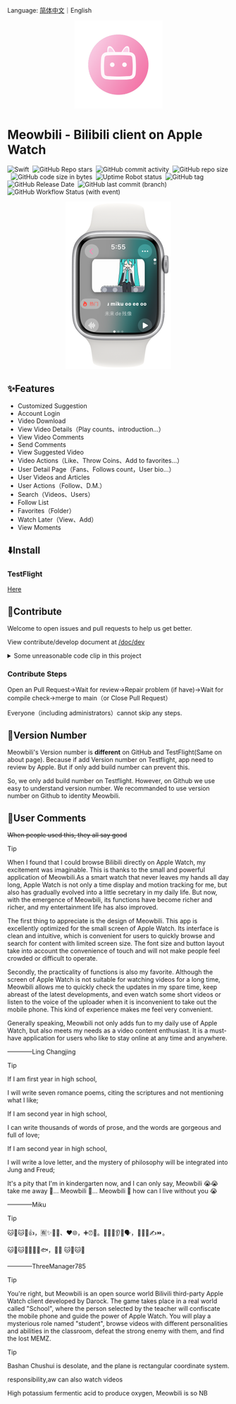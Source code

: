 Language: <a href="./README.md">简体中文</a>｜English
<p align="center">
    <img src="./Artwork/rm-ico.png" width="200" height="200">
</p>

# Meowbili - Bilibili client on Apple Watch

![Swift](https://img.shields.io/badge/Swift-5.9-orange.svg)&nbsp;
![GitHub Repo stars](https://img.shields.io/github/stars/Darock-Studio/Darock-Bili?style=flat)&nbsp;
![GitHub commit activity](https://img.shields.io/github/commit-activity/m/Darock-Studio/Darock-Bili)&nbsp;
![GitHub repo size](https://img.shields.io/github/repo-size/Darock-Studio/Darock-Bili)&nbsp;
![GitHub code size in bytes](https://img.shields.io/github/languages/code-size/Darock-Studio/Darock-Bili)&nbsp;
![Uptime Robot status](https://img.shields.io/uptimerobot/status/m794152937-528042e5aee699af3224e7a6?label=Darock%20Main%20API%20Status)&nbsp;
![GitHub tag](https://img.shields.io/github/v/tag/Darock-Studio/Darock-Bili?label=Latest%20Tag)&nbsp;
![GitHub Release Date](https://img.shields.io/github/release-date-pre/Darock-Studio/Darock-Bili?label=Latest%20Release%20Date)&nbsp;
![GitHub last commit (branch)](https://img.shields.io/github/last-commit/Darock-Studio/Darock-Bili/main?label=Main%20Branch%20Last%20Commit)&nbsp;
![GitHub Workflow Status (with event)](https://img.shields.io/github/actions/workflow/status/Darock-Studio/Darock-Bili/ios.yml)

<p align="center">
    <img src="./Artwork/eg-vd.png" width="240" height="380">
</p>

## ✨Features
- Customized Suggestion
- Account Login
- Video Download
- View Video Details（Play counts、introduction...）
- View Video Comments
- Send Comments
- View Suggested Video
- Video Actions（Like、Throw Coins、Add to favorites...）
- User Detail Page（Fans、Follows count，User bio...）
- User Videos and Articles
- User Actions（Follow、D.M.）
- Search（Videos、Users）
- Follow List
- Favorites（Folder）
- Watch Later（View、Add）
- View Moments

## ⬇️Install
### TestFlight
[Here](https://testflight.apple.com/join/TbuBT6ig)

## 🙌Contribute
Welcome to open issues and pull requests to help us get better.

View contribute/develop document at [/doc/dev](/doc/dev) 

<details><summary>Some unreasonable code clip in this project</summary>

```swift
// UserDynamic/UserDynamicMainView.swift :322
                    dynamics.append([
                        "WithText": item.1["modules"]["module_dynamic"]["desc"]["text"].string ?? "",
                        "Type": BiliDynamicType(rawValue: item.1["type"].string ?? "DYNAMIC_TYPE_WORD") ?? .text,
                        "Draws": { () -> [[String: String]]? in
                            if BiliDynamicType(rawValue: item.1["type"].string ?? "DYNAMIC_TYPE_WORD") == .draw {
                                var dTmp = [[String: String]]()
                                for draw in item.1["modules"]["module_dynamic"]["major"]["draw"]["items"] {
                                    isDynamicImagePresented[itemForCount].append(false)
                                    dTmp.append(["Src": draw.1["src"].string ?? ""])
                                }
                                return dTmp
                            } else {
                                return nil
                            }
                        }(),
                        "Archive": { () -> [String: String]? in
                            if BiliDynamicType(rawValue: item.1["type"].string ?? "DYNAMIC_TYPE_WORD") == .video {
                                let archive = item.1["modules"]["module_dynamic"]["major"]["archive"]
                                return ["Pic": archive["cover"].string ?? "", "Title": archive["title"].string ?? "", "BV": archive["bvid"].string ?? "", "UP": item.1["modules"]["module_author"]["name"].string ?? "", "View": archive["stat"]["play"].string ?? "-1", "Danmaku": archive["stat"]["danmaku"].string ?? "-1"]
                            } else {
                                return nil
                            }
                        }(),
                        "Live": { () -> [String: String]? in
                            if BiliDynamicType(rawValue: item.1["type"].string ?? "DYNAMIC_TYPE_WORD") == .live {
                                do {
                                    let liveContentJson = try JSON(data: (item.1["modules"]["module_dynamic"]["major"]["live_rcmd"]["content"].string ?? "").data(using: .utf8) ?? Data())
                                    debugPrint(liveContentJson)
                                    return ["Cover": liveContentJson["live_play_info"]["cover"].string ?? "", "Title": liveContentJson["live_play_info"]["title"].string ?? "", "ID": String(liveContentJson["live_play_info"]["room_id"].int ?? 0), "Type": liveContentJson["live_play_info"]["area_name"].string ?? "", "ViewStr": liveContentJson["live_play_info"]["watched_show"]["text_large"].string ?? "-1"]
                                } catch {
                                    return nil
                                }
                            } else {
                                return nil
                            }
                        }(),
                        "Forward": { () -> [String: Any?]? in
                            if BiliDynamicType(rawValue: item.1["type"].string ?? "DYNAMIC_TYPE_WORD") == .forward {
                                let origData = item.1["orig"]
                                return [
                                    "WithText": origData["modules"]["module_dynamic"]["desc"]["text"].string ?? "",
                                    "Type": BiliDynamicType(rawValue: origData["type"].string ?? "DYNAMIC_TYPE_WORD") ?? .text,
                                    "Draws": { () -> [[String: String]]? in
                                        if BiliDynamicType(rawValue: origData["type"].string ?? "DYNAMIC_TYPE_WORD") == .draw {
                                            var dTmp = [[String: String]]()
                                            for draw in origData["modules"]["module_dynamic"]["major"]["draw"]["items"] {
                                                isDynamicImagePresented[itemForCount].append(false)
                                                dTmp.append(["Src": draw.1["src"].string ?? ""])
                                            }
                                            return dTmp
                                        } else {
                                            return nil
                                        }
                                    }(),
                                    "Archive": { () -> [String: String]? in
                                        if BiliDynamicType(rawValue: origData["type"].string ?? "DYNAMIC_TYPE_WORD") == .video {
                                            let archive = origData["modules"]["module_dynamic"]["major"]["archive"]
                                            return ["Pic": archive["cover"].string ?? "", "Title": archive["title"].string ?? "", "BV": archive["bvid"].string ?? "", "UP": origData["modules"]["module_author"]["name"].string ?? "", "View": archive["stat"]["play"].string ?? "-1", "Danmaku": archive["stat"]["danmaku"].string ?? "-1"]
                                        } else {
                                            return nil
                                        }
                                    }(),
                                    "Live": { () -> [String: String]? in
                                        if BiliDynamicType(rawValue: origData["type"].string ?? "DYNAMIC_TYPE_WORD") == .live {
                                            do {
                                                let liveContentJson = try JSON(data: (origData["modules"]["module_dynamic"]["major"]["live_rcmd"]["content"].string ?? "").data(using: .utf8) ?? Data())
                                                debugPrint(liveContentJson)
                                                return ["Cover": liveContentJson["live_play_info"]["cover"].string ?? "", "Title": liveContentJson["live_play_info"]["title"].string ?? "", "ID": String(liveContentJson["live_play_info"]["room_id"].int ?? 0), "Type": liveContentJson["live_play_info"]["area_name"].string ?? "", "ViewStr": liveContentJson["live_play_info"]["watched_show"]["text_large"].string ?? "-1"]
                                            } catch {
                                                return nil
                                            }
                                        } else {
                                            return nil
                                        }
                                    }(),
                                    "SenderPic": origData["modules"]["module_author"]["face"].string ?? "",
                                    "SenderName": origData["modules"]["module_author"]["name"].string ?? "",
                                    "SenderID": String(origData["modules"]["module_author"]["mid"].int ?? 0),
                                    "SendTimeStr": origData["modules"]["module_author"]["pub_time"].string ?? "0000/00/00",
                                    "SharedCount": String(origData["modules"]["module_stat"]["forward"]["count"].int ?? -1),
                                    "LikedCount": String(origData["modules"]["module_stat"]["like"]["count"].int ?? -1),
                                    "IsLiked": origData["modules"]["module_stat"]["like"]["status"].bool ?? false,
                                    "CommentCount": String(origData["modules"]["module_stat"]["comment"]["count"].int ?? -1),
                                    "DynamicID": origData["id_str"].string ?? ""
                                ]
                            } else {
                                return nil
                            }
                        }(),
                        "SenderPic": item.1["modules"]["module_author"]["face"].string ?? "",
                        "SenderName": item.1["modules"]["module_author"]["name"].string ?? "",
                        "SenderID": String(item.1["modules"]["module_author"]["mid"].int ?? 0),
                        "SendTimeStr": item.1["modules"]["module_author"]["pub_time"].string ?? "0000/00/00",
                        "SharedCount": String(item.1["modules"]["module_stat"]["forward"]["count"].int ?? -1),
                        "LikedCount": String(item.1["modules"]["module_stat"]["like"]["count"].int ?? -1),
                        "IsLiked": item.1["modules"]["module_stat"]["like"]["status"].bool ?? false,
                        "CommentCount": String(item.1["modules"]["module_stat"]["comment"]["count"].int ?? -1),
                        "DynamicID": item.1["id_str"].string ?? ""
                    ])
```

</details>

### Contribute Steps
Open an Pull Request->Wait for review->Repair problem (if have)->Wait for compile check->merge to main（or Close Pull Request）

Everyone（including administrators）cannot skip any steps.

## 📝Version Number
Meowbili's Version number is **different** on GitHub and TestFlight(Same on about page). Because if add Version number on Testflight, app need to review by Apple. But if only add build number can prevent this.

So, we only add build number on Testflight. However, on Github we use easy to understand version number. We recommanded to use version number on Github to identity Meowbili.

## 💬User Comments
~~When people used this, they all say good~~

> [!TIP]
> When I found that I could browse Bilibili directly on Apple Watch, my excitement was imaginable. This is thanks to the small and powerful application of Meowbili.As a smart watch that never leaves my hands all day long, Apple Watch is not only a time display and motion tracking for me, but also has gradually evolved into a little secretary in my daily life. But now, with the emergence of Meowbili, its functions have become richer and richer, and my entertainment life has also improved.
> 
> The first thing to appreciate is the design of Meowbili. This app is excellently optimized for the small screen of Apple Watch. Its interface is clean and intuitive, which is convenient for users to quickly browse and search for content with limited screen size. The font size and button layout take into account the convenience of touch and will not make people feel crowded or difficult to operate.
> 
> Secondly, the practicality of functions is also my favorite. Although the screen of Apple Watch is not suitable for watching videos for a long time, Meowbili allows me to quickly check the updates in my spare time, keep abreast of the latest developments, and even watch some short videos or listen to the voice of the uploader when it is inconvenient to take out the mobile phone. This kind of experience makes me feel very convenient.
> 
> Generally speaking, Meowbili not only adds fun to my daily use of Apple Watch, but also meets my needs as a video content enthusiast. It is a must-have application for users who like to stay online at any time and anywhere.
> 
> ————Ling Changjing

> [!TIP]
> If I am first year in high school,
> 
> I will write seven romance poems, citing the scriptures and not mentioning what I like;
> 
> If I am second year in high school,
> 
> I can write thousands of words of prose, and the words are gorgeous and full of love;
> 
> If I am second year in high school,
> 
> I will write a love letter, and the mystery of philosophy will be integrated into Jung and Freud;
> 
> It's a pity that I'm in kindergarten now, and I can only say, Meowbili 😭😭 take me away 🚗... Meowbili 🏃... Meowbili 🧎 how can I live without you 😭
> 
> ————Miku

> [!TIP]
> 🐱🍐🐱🍐👍，🈶✨🧑‍🎨、❤️🌐，➕⏰🔄。🧑‍💻🤝👂👥🗣️，🙅⛓️‍💥✍️⏩。
> 
> 🐱🍐🐱🍐🤝🙋👋🐟，🙋💗 🐱🍐🐱🍐
>
> ————ThreeManager785

> [!TIP]
> You're right, but Meowbili is an open source world Bilivili third-party Apple Watch client developed by Darock. The game takes place in a real world called "School", where the person selected by the teacher will confiscate the mobile phone and guide the power of Apple Watch. You will play a mysterious role named "student", browse videos with different personalities and abilities in the classroom, defeat the strong enemy with them, and find the lost MEMZ.

> [!TIP]
> Bashan Chushui is desolate, and the plane is rectangular coordinate system.
> 
> responsibility,aw can also watch videos
> 
> High potassium fermentic acid to produce oxygen, Meowbili is so NB
